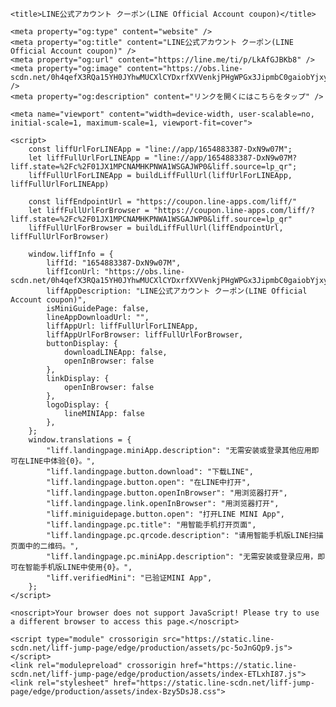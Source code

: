 
<!DOCTYPE html>
<html>
<head prefix="website: http://ogp.me/ns/website#">
    <meta charset="utf-8">

    <title>LINE公式アカウント クーポン(LINE Official Account coupon)</title>

    <meta property="og:type" content="website" />
    <meta property="og:title" content="LINE公式アカウント クーポン(LINE Official Account coupon)" />
    <meta property="og:url" content="https://line.me/ti/p/LkAfGJBKb8" />
    <meta property="og:image" content="https://obs.line-scdn.net/0h4qefX3RQa15YH0JYhwMUCXlCYDxrfXVVenkjPHgWPGx3JipmbC0gaiobYjxyLX8BYXxwOhMfPTwmJikJYjwlanVKYmZ3fA/f256x256" />
    <meta property="og:description" content="リンクを開くにはこちらをタップ" />

    <meta name="viewport" content="width=device-width, user-scalable=no, initial-scale=1, maximum-scale=1, viewport-fit=cover">

<script type="text/javascript">
function buildLiffFullUrl(originalUrl, fullUrl) {
    const hash = location.hash;
    if (hash) {
        const liffState = "\/c/01JX1MPCNAMHKPNWA1WSGAJWP0";
        const liffStateWithHash = liffState + hash;

        const fullUrlWithHash = new URL(originalUrl);
        fullUrlWithHash.searchParams.append("liff.state", liffStateWithHash)

        const liffReferrer = "";
        if (liffReferrer !== "") {
            fullUrlWithHash.searchParams.append("liff.referrer", liffReferrer)
        }

        const liffSource = "lp_qr";
        if (liffSource !== "") {
            fullUrlWithHash.searchParams.append("liff.source", liffSource)
        }

        return fullUrlWithHash.href;
    } else {
        return fullUrl;
    }
}
</script>

    <script>
        const liffUrlForLINEApp = "line://app/1654883387-DxN9w07M";
        let liffFullUrlForLINEApp = "line://app/1654883387-DxN9w07M?liff.state=%2Fc%2F01JX1MPCNAMHKPNWA1WSGAJWP0&liff.source=lp_qr";
        liffFullUrlForLINEApp = buildLiffFullUrl(liffUrlForLINEApp, liffFullUrlForLINEApp)

        const liffEndpointUrl = "https://coupon.line-apps.com/liff/"
        let liffFullUrlForBrowser = "https://coupon.line-apps.com/liff/?liff.state=%2Fc%2F01JX1MPCNAMHKPNWA1WSGAJWP0&liff.source=lp_qr"
        liffFullUrlForBrowser = buildLiffFullUrl(liffEndpointUrl, liffFullUrlForBrowser)

        window.liffInfo = {
            liffId: "1654883387-DxN9w07M",
            liffIconUrl: "https://obs.line-scdn.net/0h4qefX3RQa15YH0JYhwMUCXlCYDxrfXVVenkjPHgWPGx3JipmbC0gaiobYjxyLX8BYXxwOhMfPTwmJikJYjwlanVKYmZ3fA/f256x256",
            liffAppDescription: "LINE公式アカウント クーポン(LINE Official Account coupon)",
            isMiniGuidePage: false,
            lineAppDownloadUrl: "",
            liffAppUrl: liffFullUrlForLINEApp,
            liffAppUrlForBrowser: liffFullUrlForBrowser,
            buttonDisplay: {
                downloadLINEApp: false,
                openInBrowser: false
            },
            linkDisplay: {
                openInBrowser: false
            },
            logoDisplay: {
                lineMINIApp: false
            },
        };
        window.translations = {
            "liff.landingpage.miniApp.description": "无需安装或登录其他应用即可在LINE中体验{0}。",
            "liff.landingpage.button.download": "下载LINE",
            "liff.landingpage.button.open": "在LINE中打开",
            "liff.landingpage.button.openInBrowser": "用浏览器打开",
            "liff.landingpage.link.openInBrowser": "用浏览器打开",
            "liff.miniguidepage.button.open": "打开LINE MINI App",
            "liff.landingpage.pc.title": "用智能手机打开页面",
            "liff.landingpage.pc.qrcode.description": "请用智能手机版LINE扫描页面中的二维码。",
            "liff.landingpage.pc.miniApp.description": "无需安装或登录应用，即可在智能手机版LINE中使用{0}。",
            "liff.verifiedMini": "已验证MINI App",
        };
    </script>

    <noscript>Your browser does not support JavaScript! Please try to use a different browser to access this page.</noscript>

    <script type="module" crossorigin src="https://static.line-scdn.net/liff-jump-page/edge/production/assets/pc-5oJnGQp9.js"></script>
    <link rel="modulepreload" crossorigin href="https://static.line-scdn.net/liff-jump-page/edge/production/assets/index-ETLxhI87.js">
    <link rel="stylesheet" href="https://static.line-scdn.net/liff-jump-page/edge/production/assets/index-Bzy5DsJ8.css">
</head>

<body>
    <!-- empty -->
</body>

</html>
